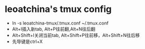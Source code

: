 # leoatchina's tmux config

- ln -s leoatchina-tmux/.tmux.conf ~/.tmux.conf
- Alt+I插入新tab, Alt+P往前翻,Alt+N往后翻
- Alt+Shift+I关闭当前tab, Alt+Shift+P往前移，Alt+Shift+N往后移
- 先导键是ctrl+X
